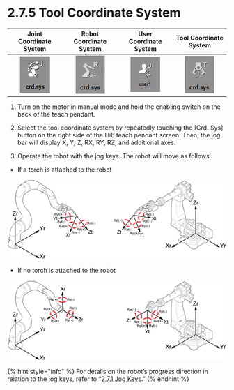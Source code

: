 # 2.7.5 Tool Coordinate System

| Joint Coordinate System | Robot Coordinate System | User Coordinate System | **Tool Coordinate System** |
| :---: | :---: | :---: | :---: |
|  ![](../../.gitbook/assets/bt-crd2-joint-en.png)  | ![](../../.gitbook/assets/bt-crd2-robot-en.png)  | ![](../../.gitbook/assets/bt-crd2-user-en%20%281%29.png)  | ![](../../.gitbook/assets/bt-crd2-tool-en.png)  |

1.	Turn on the motor in manual mode and hold the enabling switch on the back of the teach pendant.

2.	Select the tool coordinate system by repeatedly touching the \[Crd. Sys\] button on the right side of the Hi6 teach pendant screen. Then, the jog bar will display X, Y, Z, RX, RY, RZ, and additional axes.

3.	Operate the robot with the jog keys. The robot will move as follows.

* If a torch is attached to the robot

![](../../.gitbook/assets/image%20%2868%29.png)



* If no torch is attached to the robot

![](../../.gitbook/assets/image%20%2892%29.png)

{% hint style="info" %}
For details on the robot’s progress direction in relation to the jog keys, refer to “[2.7.1 Jog Keys](jog-key.md).”
{% endhint %}

